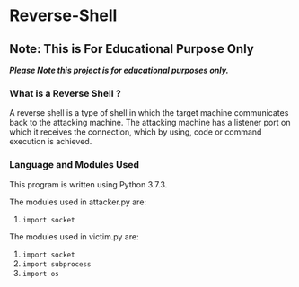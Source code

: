 # Reverse-Shell

## Note: This is For Educational Purpose Only
***Please Note this project is for educational purposes only.***

### What is a Reverse Shell ?
A reverse shell is a type of shell in which the target machine communicates back to the attacking machine. The attacking machine has a listener port on which it receives the connection, which by using, code or command execution is achieved.

### Language and Modules Used 
This program is written using Python 3.7.3.

The modules used in attacker.py are:
1. `import socket`

The modules used in victim.py are:
1. `import socket`
2. `import subprocess`
3. `import os`
